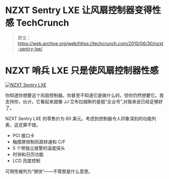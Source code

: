 # NZXT Sentry LXE 让风扇控制器变得性感 TechCrunch

> 原文：<https://web.archive.org/web/https://techcrunch.com/2010/06/30/nzxt-sentry-lxe/>

# NZXT 哨兵 LXE 只是使风扇控制器性感

[![](img/a4291487613a900a3dce925ca566ec07.png "NZXT Sentry LXE")](https://web.archive.org/web/20221207210931/https://beta.techcrunch.com/wp-content/uploads/2010/06/nzxt-sentry-lxe.jpg)

你知道你想要这个风扇控制器。你甚至不知道它是做什么的，但你仍然想要它。我支持你，伙计。它看起来就像 JJ·艾布拉姆斯的星舰“企业号”,对我来说已经足够好了。

NZXT Sentry LXE 的零售价为 60 美元，考虑到控制器令人印象深刻的功能列表，这还算不错。

*   PCI 接口卡
*   触摸屏控制风扇转速和 C/F
*   5 个带独立报警的温度探头
*   时钟和日历功能
*   LCD 亮度控制

可用性被列为“很快”——不管那是什么意思。